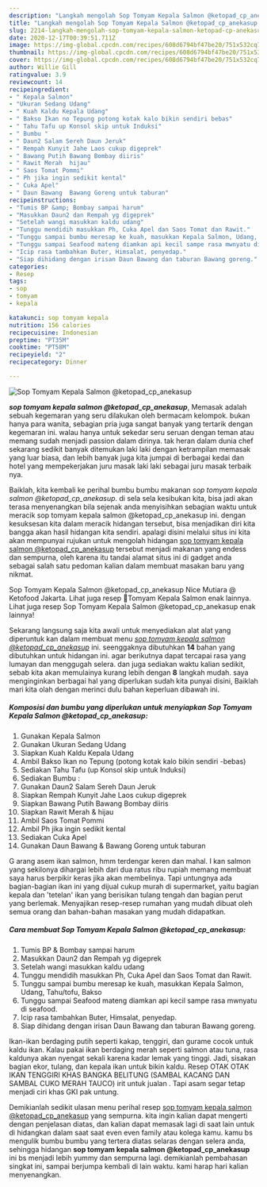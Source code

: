 ```yaml
---
description: "Langkah mengolah Sop Tomyam Kepala Salmon @ketopad_cp_anekasup yang enak"
title: "Langkah mengolah Sop Tomyam Kepala Salmon @ketopad_cp_anekasup yang enak"
slug: 2214-langkah-mengolah-sop-tomyam-kepala-salmon-ketopad-cp-anekasup-yang-enak
date: 2020-12-17T00:39:51.711Z
image: https://img-global.cpcdn.com/recipes/608d6794bf47be20/751x532cq70/sop-tomyam-kepala-salmon-ketopad_cp_anekasup-foto-resep-utama.jpg
thumbnail: https://img-global.cpcdn.com/recipes/608d6794bf47be20/751x532cq70/sop-tomyam-kepala-salmon-ketopad_cp_anekasup-foto-resep-utama.jpg
cover: https://img-global.cpcdn.com/recipes/608d6794bf47be20/751x532cq70/sop-tomyam-kepala-salmon-ketopad_cp_anekasup-foto-resep-utama.jpg
author: Willie Gill
ratingvalue: 3.9
reviewcount: 14
recipeingredient:
- " Kepala Salmon"
- "Ukuran Sedang Udang"
- " Kuah Kaldu Kepala Udang"
- " Bakso Ikan no Tepung potong kotak kalo bikin sendiri bebas"
- " Tahu Tafu up Konsol skip untuk Induksi"
- " Bumbu "
- " Daun2 Salam Sereh Daun Jeruk"
- " Rempah Kunyit Jahe Laos cukup digeprek"
- " Bawang Putih Bawang Bombay diiris"
- " Rawit Merah  hijau"
- " Saos Tomat Pommi"
- " Ph jika ingin sedikit kental"
- " Cuka Apel"
- " Daun Bawang  Bawang Goreng untuk taburan"
recipeinstructions:
- "Tumis BP &amp; Bombay sampai harum"
- "Masukkan Daun2 dan Rempah yg digeprek"
- "Setelah wangi masukkan kaldu udang"
- "Tunggu mendidih masukkan Ph, Cuka Apel dan Saos Tomat dan Rawit."
- "Tunggu sampai bumbu meresap ke kuah, masukkan Kepala Salmon, Udang, Tahu/tofu, Bakso"
- "Tunggu sampai Seafood mateng diamkan api kecil sampe rasa mwnyatu di seafood."
- "Icip rasa tambahkan Buter, Himsalat, penyedap."
- "Siap dihidang dengan irisan Daun Bawang dan taburan Bawang goreng."
categories:
- Resep
tags:
- sop
- tomyam
- kepala

katakunci: sop tomyam kepala 
nutrition: 156 calories
recipecuisine: Indonesian
preptime: "PT35M"
cooktime: "PT58M"
recipeyield: "2"
recipecategory: Dinner

---
```



![Sop Tomyam Kepala Salmon @ketopad_cp_anekasup](https://img-global.cpcdn.com/recipes/608d6794bf47be20/751x532cq70/sop-tomyam-kepala-salmon-ketopad_cp_anekasup-foto-resep-utama.jpg)

<b><i>sop tomyam kepala salmon @ketopad_cp_anekasup</i></b>, Memasak adalah sebuah kegemaran yang seru dilakukan oleh bermacam kelompok. bukan hanya para wanita, sebagian pria juga sangat banyak yang tertarik dengan kegemaran ini. walau hanya untuk sekedar seru seruan dengan teman atau memang sudah menjadi passion dalam dirinya. tak heran dalam dunia chef sekarang sedikit banyak ditemukan laki laki dengan ketrampilan memasak yang luar biasa, dan lebih banyak juga kita jumpai di berbagai kedai dan hotel yang mempekerjakan juru masak laki laki sebagai juru masak terbaik nya.

Baiklah, kita kembali ke perihal bumbu bumbu makanan <i>sop tomyam kepala salmon @ketopad_cp_anekasup</i>. di sela sela kesibukan kita, bisa jadi akan terasa menyenangkan bila sejenak anda menyisihkan sebagian waktu untuk meracik sop tomyam kepala salmon @ketopad_cp_anekasup ini. dengan kesuksesan kita dalam meracik hidangan tersebut, bisa menjadikan diri kita bangga akan hasil hidangan kita sendiri. apalagi disini melalui situs ini kita akan mempunyai rujukan untuk mengolah hidangan <u>sop tomyam kepala salmon @ketopad_cp_anekasup</u> tersebut menjadi makanan yang endess dan sempurna, oleh karena itu tandai alamat situs ini di gadget anda sebagai salah satu pedoman kalian dalam membuat masakan baru yang nikmat.

Sop Tomyam Kepala Salmon @ketopad_cp_anekasup Nice Mutiara @ Ketofood Jakarta. Lihat juga resep 🍲Tomyam Kepala Salmon enak lainnya. Lihat juga resep Sop Tomyam Kepala Salmon @ketopad_cp_anekasup enak lainnya!


Sekarang langsung saja kita awali untuk menyediakan alat alat yang diperuntuk kan dalam membuat menu <u><i>sop tomyam kepala salmon @ketopad_cp_anekasup</i></u> ini. seenggaknya dibutuhkan <b>14</b> bahan yang dibutuhkan untuk hidangan ini. agar berikutnya dapat tercapai rasa yang lumayan dan menggugah selera. dan juga sediakan waktu kalian sedikit, sebab kita akan memulainya kurang lebih dengan <b>8</b> langkah mudah. saya menginginkan berbagai hal yang diperlukan sudah kita punyai disini, Baiklah mari kita olah dengan merinci dulu bahan keperluan dibawah ini.

<!--inarticleads1-->

##### Komposisi dan bumbu yang diperlukan untuk menyiapkan Sop Tomyam Kepala Salmon @ketopad_cp_anekasup:

1. Gunakan  Kepala Salmon
1. Gunakan Ukuran Sedang Udang
1. Siapkan  Kuah Kaldu Kepala Udang
1. Ambil  Bakso Ikan no Tepung (potong kotak kalo bikin sendiri -bebas)
1. Sediakan  Tahu Tafu (up Konsol skip untuk Induksi)
1. Sediakan  Bumbu :
1. Gunakan  Daun2 Salam Sereh Daun Jeruk
1. Siapkan  Rempah Kunyit Jahe Laos cukup digeprek
1. Siapkan  Bawang Putih Bawang Bombay diiris
1. Siapkan  Rawit Merah &amp; hijau
1. Ambil  Saos Tomat Pommi
1. Ambil  Ph jika ingin sedikit kental
1. Sediakan  Cuka Apel
1. Gunakan  Daun Bawang &amp; Bawang Goreng untuk taburan


G arang asem ikan salmon, hmm terdengar keren dan mahal. I kan salmon yang sekilonya dihargai lebih dari dua ratus ribu rupiah memang membuat saya harus berpikir keras jika akan membelinya. Tapi untungnya ada bagian-bagian ikan ini yang dijual cukup murah di supermarket, yaitu bagian kepala dan &#39;tetelan&#39; ikan yang berisikan tulang tengah dan bagian perut yang berlemak. Menyajikan resep-resep rumahan yang mudah dibuat oleh semua orang dan bahan-bahan masakan yang mudah didapatkan. 

<!--inarticleads2-->

##### Cara membuat Sop Tomyam Kepala Salmon @ketopad_cp_anekasup:

1. Tumis BP &amp; Bombay sampai harum
1. Masukkan Daun2 dan Rempah yg digeprek
1. Setelah wangi masukkan kaldu udang
1. Tunggu mendidih masukkan Ph, Cuka Apel dan Saos Tomat dan Rawit.
1. Tunggu sampai bumbu meresap ke kuah, masukkan Kepala Salmon, Udang, Tahu/tofu, Bakso
1. Tunggu sampai Seafood mateng diamkan api kecil sampe rasa mwnyatu di seafood.
1. Icip rasa tambahkan Buter, Himsalat, penyedap.
1. Siap dihidang dengan irisan Daun Bawang dan taburan Bawang goreng.


Ikan-ikan berdaging putih seperti kakap, tenggiri, dan gurame cocok untuk kaldu ikan. Kalau pakai ikan berdaging merah seperti salmon atau tuna, rasa kaldunya akan nyengat sekali karena kadar lemak yang tinggi. Jadi, sisakan bagian ekor, tulang, dan kepala ikan untuk bikin kaldu. Resep OTAK OTAK IKAN TENGGIRI KHAS BANGKA BELITUNG (SAMBAL KACANG DAN SAMBAL CUKO MERAH TAUCO) irit untuk jualan ️. Tapi asam segar tetap menjadi ciri khas GKI pak untung. 

Demikianlah sedikit ulasan menu perihal resep <u>sop tomyam kepala salmon @ketopad_cp_anekasup</u> yang sempurna. kita ingin kalian dapat mengerti dengan penjelasan diatas, dan kalian dapat memasak lagi di saat lain untuk di hidangkan dalam saat saat even even family atau kolega kamu. kamu bs mengulik bumbu bumbu yang tertera diatas selaras dengan selera anda, sehingga hidangan <b>sop tomyam kepala salmon @ketopad_cp_anekasup</b> ini bs menjadi lebih yummy dan sempurna lagi. demikianlah pembahasan singkat ini, sampai berjumpa kembali di lain waktu. kami harap hari kalian menyenangkan.

